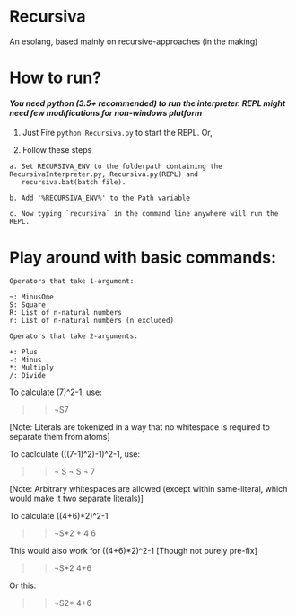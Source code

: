 # Recursiva

An esolang, based mainly on recursive-approaches (in the making)

# How to run? 

#### <i>You need python (3.5+ recommended) to run the interpreter. REPL might need few modifications for non-windows platform</i> 

  1. Just Fire `python Recursiva.py` to start the REPL. Or,

  2. Follow these steps

    a. Set RECURSIVA_ENV to the folderpath containing the RecursivaInterpreter.py, Recursiva.py(REPL) and 
       recursiva.bat(batch file).
  
    b. Add '%RECURSIVA_ENV%' to the Path variable  
  
    c. Now typing `recursiva` in the command line anywhere will run the REPL.   

# Play around with basic commands:
    
    Operators that take 1-argument:
    
    ¬: MinusOne
    S: Square
    R: List of n-natural numbers
    r: List of n-natural numbers (n excluded)

    Operators that take 2-arguments:

    +: Plus 
    -: Minus
    *: Multiply
    /: Divide
    

To calculate (7)^2-1, use:
>>¬S7 

[Note: Literals are tokenized in a way that no whitespace is required to separate them from atoms]


To caclculate (((7-1)^2)-1)^2-1, use:
>>¬	S	¬ S ¬ 7    

[Note: Arbitrary whitespaces are allowed (except within same-literal, which would make it two separate literals)]


To calculate ((4+6)*2)^2-1
>>¬S*2 + 4 6

This would also work for ((4+6)*2)^2-1 [Though not purely pre-fix]
>>¬S*2 4+6

Or this:
>>¬S2* 4+6